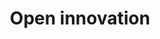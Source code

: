 ---
title: Open innovation
description: "Open innovation on GovFresh."
icon: "fa-solid fa-flask"
---